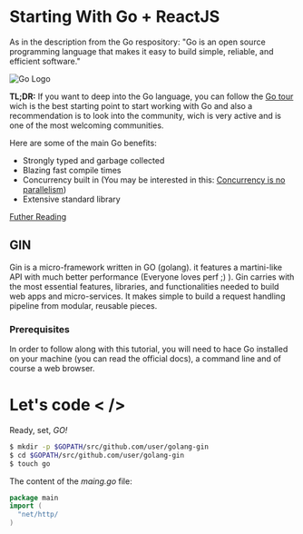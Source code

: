 # Starting With Go + ReactJS

As in the description from the Go respository: "Go is an open source programming language that makes it easy to build simple, reliable, and efficient software."

![Go Logo](https://avatars1.githubusercontent.com/u/4314092?s=200&v=4)

**TL;DR:** If you want to deep into the Go language, you can follow the [Go tour](https://tour.golang.org/welcome/1) wich is the best starting point to start working with Go and also a recommendation is to look into the community, wich is very active and is one of the most welcoming communities.

Here are some of the main Go benefits:

- Strongly typed and garbage collected
- Blazing fast compile times
- Concurrency built in (You may be interested in this: [Concurrency is no parallelism](https://www.youtube.com/watch?v=cN_DpYBzKso))
- Extensive standard library

[Futher Reading](https://github.com/golang/go/wiki#getting-started-with-go)


## GIN

Gin is a micro-framework written in GO (golang). it features a martini-like API with much better performance (Everyone loves perf ;) ). Gin carries with the most essential features, libraries, and functionalities needed to build web apps and micro-services. It makes simple to build a request handling pipeline from modular, reusable pieces.

### Prerequisites 

In order to follow along with this tutorial, you will need to hace Go installed on your machine (you can read the official docs), a command line and of course a web browser.

# Let's code < />
Ready, set, *GO!*

``` bash
$ mkdir -p $GOPATH/src/github.com/user/golang-gin
$ cd $GOPATH/src/github.com/user/golang-gin
$ touch go
```

The content of the *maing.go* file:

``` go
package main
import (
  "net/http/
)
```

